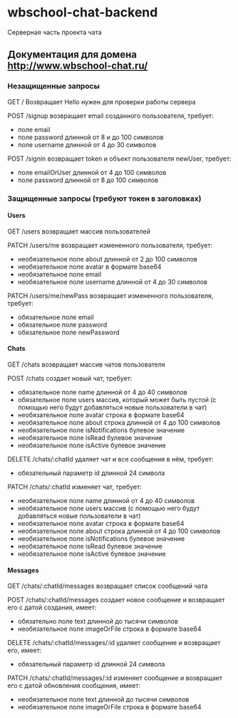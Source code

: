 # wbschool-chat-backend
Серверная часть проекта чата
## Документация для домена http://www.wbschool-chat.ru/

### Незащищенные запросы
GET / Возвращает Hello нужен для проверки работы сервера

POST /signup возвращает email созданного пользователя, требует:
- поле email
- поле password длинной от 8 и до 100 символов
- поле username длинной от 4 до 30 символов

POST /signin возвращает token и объект пользователя newUser, требует:
- поле emailOrUser длинной от 4 до 100 символов
- поле password длинной от 8 до 100 символов

### Защищенные запросы (требуют токен в заголовках)
#### Users
GET /users возвращает массив пользователей

PATCH /users/me возвращает измененного пользователя, требует:
- необязательное поле about длинной от 2 до 100 символов
- необязательное поле avatar в формате base64
- необязательное поле email
- необязательное поле username длинной от 4 до 30 символов

PATCH /users/me/newPass возвращает измененного пользователя, требует:
- обязательное поле email 
- обязательное поле password
- обязательное поле newPassword

#### Chats
GET /chats возвращает массив чатов пользователя

POST /chats создает новый чат, требует:
- обязательное поле name длинной от 4 до 40 символов
- обязательное поле users массив, который может быть пустой (с помощью него будут добавляться новые пользователи в чат)
- необязательное поле avatar строка в формате base64
- необязательное поле about строка длинной от 4 до 100 символов
- необязательное поле isNotifications булевое значение
- необязательное поле isRead булевое значение
- необязательное поле isActive булевое значение

DELETE /chats/:chatId удаляет чат и все сообщения в нём, требует:
- обязательный параметр id длинной 24 символа

PATCH /chats/:chatId изменяет чат, требует:
- необязательное поле name длинной от 4 до 40 символов
- необязательное поле users массив (с помощью него будут добавляться новые пользователи в чат)
- необязательное поле avatar строка в формате base64
- необязательное поле about строка длинной от 4 до 100 символов
- необязательное поле isNotifications булевое значение
- необязательное поле isRead булевое значение
- необязательное поле isActive булевое значение

#### Messages

GET /chats/:chatId/messages возвращает список сообщений чата

POST /chats/:chatId/messages создает новое сообщение и возвращает его с датой создания, имеет:
- обязательно поле text длинной до тысячи символов
- необязательное поле imageOrFile строка в формате base64

DELETE /chats/:chatId/messages/:id удаляет сообщение и возвращает его, имеет:
- обязательный параметр id длинной 24 символа

PATCH /chats/:chatId/messages/:id изменяет сообщение и возвращает его с датой обновления сообщения, имеет:
- необязательное поле text длинной до тысячи символов
- необязательное поле imageOrFile строка в формате base64
